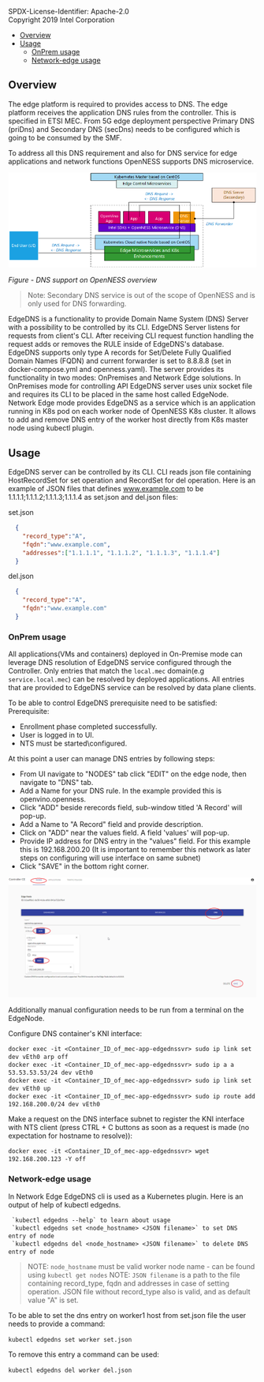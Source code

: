 SPDX-License-Identifier: Apache-2.0    
Copyright  2019 Intel Corporation

- [Overview](#overview)
- [Usage](#usage)
  - [OnPrem usage](#onprem-usage)
  - [Network-edge usage](#network-edge-usage)

## Overview 
The edge platform is required to provides access to DNS. The edge platform receives the application DNS rules from the controller. This is specified in ETSI MEC. From 5G edge deployment perspective Primary DNS (priDns) and Secondary DNS (secDns) needs to be configured which is going to be consumed by the SMF. 

To address all this DNS requirement and also for DNS service for edge applications and network functions OpenNESS supports DNS microservice. 

![DNS support on OpenNESS overview](dns-images/dns1.png)

_Figure - DNS support on OpenNESS overview_

> Note: Secondary DNS service is out of the scope of OpenNESS and is only used for DNS forwarding.

EdgeDNS is a functionality to provide Domain Name System (DNS) Server with a possibility to be controlled by its CLI. EdgeDNS Server listens for requests from client's CLI. After receiving CLI request function handling the request adds or removes the RULE inside of EdgeDNS's database. EdgeDNS supports only type A records for Set/Delete Fully Qualified Domain Names (FQDN) and current forwarder is set to 8.8.8.8 (set in docker-compose.yml and openness.yaml). The server provides  its functionality in two modes: OnPremises and Network Edge solutions. In OnPremises mode for controlling API EdgeDNS server uses unix socket file and requires its CLI to be placed in the same host called EdgeNode. Network Edge mode provides EdgeDNS as a service which is an application running in K8s pod on each worker node of OpenNESS K8s cluster. It allows to add and remove DNS entry of the worker host directly from K8s master node using kubectl plugin.

## Usage

EdgeDNS server can be controlled by its CLI. CLI reads json file containing HostRecordSet for set operation and RecordSet for del operation. Here is an example of JSON files that defines www.example.com to be 1.1.1.1;1.1.1.2;1.1.1.3;1.1.1.4 as set.json and del.json files:

set.json
```json  
  {
    "record_type":"A",
    "fqdn":"www.example.com",
    "addresses":["1.1.1.1", "1.1.1.2", "1.1.1.3", "1.1.1.4"]
  }
```

del.json
```json
  {
    "record_type":"A",
    "fqdn":"www.example.com"
  }
```


### OnPrem usage

All applications(VMs and containers) deployed in On-Premise mode can leverage DNS resolution of EdgeDNS service configured through the Controller.
Only entries that match the `local.mec` domain(e.g `service.local.mec`) can be resolved by deployed applications.
All entries that are provided to EdgeDNS service can be resolved by data plane clients.

To be able to control EdgeDNS prerequisite need to be satisfied:
Prerequisite:
- Enrollment phase completed successfully.
- User is logged in to UI.
- NTS must be started\configured.

At this point a user can manage DNS entries by following steps:
- From UI navigate to "NODES" tab click "EDIT" on the edge node, then navigate to "DNS" tab.
- Add a Name for your DNS rule. In the example provided this is openvino.openness.
- Click "ADD" beside rerecords field, sub-window titled 'A Record' will pop-up.
- Add a Name to "A Record" field and provide description.
- Click on "ADD" near the values field. A field 'values' will pop-up.
- Provide IP address for DNS entry in the "values" field. For this example this is 192.168.200.20 (It is important to remember this network as later steps on configuring will use interface on same subnet)
- Click "SAVE" in the bottom right corner.

![DNS Setup in Controller Wen UI](dns-images/DNS.png)

Additionally manual configuration needs to be run from a terminal on the EdgeNode.

Configure DNS container's KNI interface:

```
docker exec -it <Container_ID_of_mec-app-edgednssvr> sudo ip link set dev vEth0 arp off
docker exec -it <Container_ID_of_mec-app-edgednssvr> sudo ip a a 53.53.53.53/24 dev vEth0
docker exec -it <Container_ID_of_mec-app-edgednssvr> sudo ip link set dev vEth0 up
docker exec -it <Container_ID_of_mec-app-edgednssvr> sudo ip route add 192.168.200.0/24 dev vEth0
```

Make a request on the DNS interface subnet to register the KNI interface with NTS client (press CTRL + C buttons as soon as a request is made (no expectation for hostname to resolve)):

```
docker exec -it <Container_ID_of_mec-app-edgednssvr> wget 192.168.200.123 -Y off
```

### Network-edge usage

In Network Edge EdgeDNS cli is used as a Kubernetes plugin. Here is an output of help of kubectl edgedns.

```
 `kubectl edgedns --help` to learn about usage
 `kubectl edgedns set <node_hostname> <JSON filename>` to set DNS entry of node
 `kubectl edgedns del <node_hostname> <JSON filename>` to delete DNS entry of node
```


> NOTE: `node_hostname` must be valid worker node name - can be found using `kubectl get nodes`
> NOTE: `JSON filename` is a path to the file containing record_type, fqdn and addresses in case of setting operation. JSON file without record_type also is valid, and as default value "A" is set.

To be able to set the dns entry on worker1 host from set.json file the user needs to provide a command:

`kubectl edgedns set worker set.json`

To remove this entry a command can be used:

`kubectl edgedns del worker del.json`

